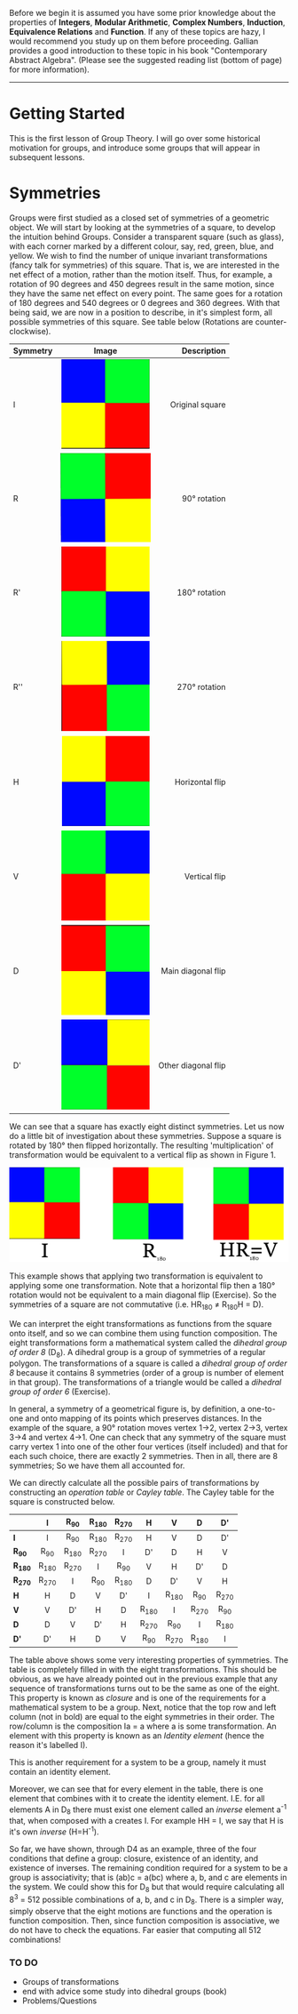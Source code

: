 Before we begin it is assumed you have some prior knowledge about the properties of **Integers**, **Modular Arithmetic**,
**Complex Numbers**, **Induction**, **Equivalence Relations** and **Function**. If any of these topics are hazy, I would recommend
you study up on them before proceeding. Gallian provides a good introduction to these topic in his book "Contemporary Abstract Algebra".
(Please see the suggested reading list (bottom of page) for more information).

***

# Getting Started

This is the first lesson of Group Theory. I will go over some historical motivation for groups, and introduce some groups that will appear in subsequent lessons.

# Symmetries
Groups were first studied as a closed set of symmetries of a geometric object.
We will start by looking at the symmetries of a square, to develop the intuition
behind Groups.
Consider a transparent square (such as glass), with each corner marked by a different colour, say,
red, green, blue, and yellow. We wish to find the number of unique invariant transformations (fancy talk for symmetries) of this square.
That is, we are interested in the net effect of a motion, rather than the motion itself.
Thus, for example, a rotation of 90 degrees and 450 degrees result in the same motion, since they have
the same net effect on every point. The same goes for a rotation of 180 degrees and 540 degrees or
0 degrees and 360 degrees.
With that being said, we are now in a position to describe, in it's simplest form, all possible
symmetries of this square. See table below (Rotations are counter-clockwise).

 | Symmetry |                                    Image                    |  Description        |
 | :---     |                                    :----:                   |         ---:        |
 | I        | ![Original square](images/I.png "Original square")          | Original square     |
 | R        | ![90° rotation](images/R.png "90° rotation")                | 90° rotation        |
 | R'       | ![180° rotation](images/R2.png "180° rotation")             | 180° rotation       |
 | R''      | ![270° rotation](images/R3.png "270° rotation")             | 270° rotation       |
 | H        | ![Horizontal flip](images/H.png "Horizontal flip")          | Horizontal flip     |
 | V        | ![Vertical flip](images/V.png "Vertical flip")              | Vertical flip       |
 | D        | ![Main diagonal flip](images/D.png "Main diagonal flip")    | Main diagonal flip  |
 | D'       | ![Other diagonal flip](images/D2.png "Other diagonal flip") | Other diagonal flip |   


We can see that a square has exactly eight distinct symmetries.
Let us now do a little bit of investigation about these symmetries. Suppose a square
is rotated by 180° then flipped horizontally. The resulting 'multiplication' of transformation would be
equivalent to a vertical flip as shown in Figure 1.

![Combined Transformation](images/HR%3DV.png "Other diagonal flip")

This example shows that applying two transformation is equivalent to applying some one
transformation.
Note that a horizontal flip then a 180° rotation would not be equivalent to a main diagonal flip (Exercise). So
the symmetries of a square are not commutative (i.e. HR<sub>180</sub> ≠ R<sub>180</sub>H = D).


We can interpret the eight transformations as functions from the square onto itself, and so we can combine them
using function composition. The eight transformations form a mathematical system called the *dihedral group of order 8* (D<sub>8</sub>).
A dihedral group is a group of symmetries of a regular polygon. The transformations of a square is called a *dihedral group of order 8* because
it contains 8 symmetries (order of a group is number of element in that group).
The transformations of a triangle would be called a *dihedral group of order 6* (Exercise).

In general, a symmetry of a geometrical figure is, by definition, a one-to-one and onto mapping of its points
which preserves distances. In the example of the square, a 90° rotation moves vertex 1->2, vertex 2->3, vertex 3->4 and
vertex 4->1. One can check that any symmetry of the square must carry vertex 1 into one of the other four vertices (itself included)
and that for each such choice, there are exactly 2 symmetries. Then in all, there are 8 symmetries; So we have them all accounted for.

We can directly calculate all the possible pairs of transformations by constructing an *operation table* or *Cayley table*. The
Cayley table for the square is constructed below.

|                     | **I**           | **R<sub>90</sub>** | **R<sub>180</sub>** | **R<sub>270</sub>** | **H**           | **V**           | **D**            | **D'**          |
| :---                | :----:          | :----:             | :----:              | :----:              | :----:          | :----:          | :----:           | :----:          |
| **I**               | I               | R<sub>90</sub>     | R<sub>180</sub>     | R<sub>270</sub>     | H               | V               | D                | D'              |
| **R<sub>90</sub>**  | R<sub>90</sub>  | R<sub>180</sub>    | R<sub>270</sub>     | I                   | D'              | D               | H                | V               |
| **R<sub>180</sub>** | R<sub>180</sub> | R<sub>270</sub>    | I                   | R<sub>90</sub>      | V               | H               | D'               | D               |
| **R<sub>270</sub>** | R<sub>270</sub> | I                  | R<sub>90</sub>      | R<sub>180</sub>     | D               | D'              | V                | H               |
| **H**               | H               | D                  | V                   | D'                  | I               | R<sub>180</sub> | R<sub>90</sub>   | R<sub>270</sub> |
| **V**               | V               | D'                 | H                   | D                   | R<sub>180</sub> | I               | R<sub>270</sub>  | R<sub>90</sub>  |
| **D**               | D               | V                  | D'                  | H                   | R<sub>270</sub> | R<sub>90</sub>  | I                | R<sub>180</sub> |
| **D'**              | D'              | H                  | D                   | V                   | R<sub>90</sub>  | R<sub>270</sub> | R<sub>180</sub>  | I               |

The table above shows some very interesting properties of symmetries. The table is completely
filled in with the eight transformations. This should be obvious, as we have already pointed out
in the previous example that any sequence of transformations turns out to be the same as one of the
eight. This property is known as *closure* and is one of the requirements for a mathematical system
to be a group.
Next, notice that the top row and left column (not in bold) are equal to the eight
symmetries in their order. The row/column is the composition Ia = a where a is some transformation.
An element with this property is known as an *Identity element* (hence the reason it's labelled I).

This is another requirement for a system to be a group, namely it must contain an identity element.

Moreover, we can see that for every element in the table, there is one element that combines with it
to create the identity element. I.E. for all elements A in D<sub>8</sub> there must exist one element
called an *inverse* element a<sup>-1</sup> that, when composed with a creates I.
For example HH = I, we say that H is it's own *inverse* (H=H<sup>-1</sup>).

So far, we have shown, through D4 as an example, three of the four conditions that define a group: closure, existence of an identity,
and existence of inverses. The remaining condition required for a system to be a group is associativity; that is (ab)c = a(bc) where
a, b, and c are elements in the system.
We could show this for D<sub>8</sub> but that would require calculating all 8<sup>3</sup> = 512 possible combinations of a, b, and c in D<sub>8</sub>.
There is a simpler way, simply observe that the eight motions are functions and the operation is function composition. Then,
since function composition is associative, we do not have to check the equations. Far easier that computing all 512 combinations!

### TO DO
* Groups of transformations
* end with advice some study into dihedral groups (book)
* Problems/Questions
